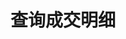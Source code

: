 ---
title: 查询成交明细
position_number: 1.1
type: get
description: /v1/order/trade-list
parameters:
    -
        name: orderId
        type: integer
        mandatory: true
        default: N/A
        description: 订单id
        ranges:
    -
        name: page
        type: integer
        mandatory: true
        default: 1
        description: "页码\t"
        ranges:
    -
        name: size
        type: integer
        mandatory: false
        default: 10
        description: "单页数\t"
        ranges:
left_code_blocks:
    -
        code_block: "public void getMarketConfig() {\r\n\tString text = HttpUtil.get(URL + \"/data/api/v1/getMarketConfig\");\r\n\tSystem.out.println(text);\r\n}"
        title: Java
        language: java
right_code_blocks:
    - code_block: |-
        {
          "error": {
            "code": "",
            "msg": ""
          },
          "msgInfo": "",
          "result": {
            "items": [
              {
                "fee": 0, //手续费
                "feeCoin": "", //手续费币种
                "orderId": 0, //订单id
                "price": 0, //成交价格
                "quantity": 0, //成交数量
                "symbol": "", //交易对
                "timestamp": 0 //时间
              }
            ],
            "page": 0,
            "ps": 0,
            "total": 0
          },
          "returnCode": 0
        }
      title: Response
      language: json
---